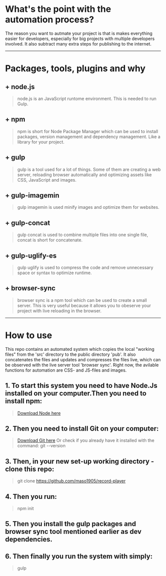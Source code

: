 # What's the point with the automation process?

The reason you want to autmate your project is that is makes everything easier for developers, especially for big projects with multiple developers involved. It also subtract many extra steps for publishing to the internet.

---

# Packages, tools, plugins and why

## + node.js
  > node.js is an JavaScript runtome environment. This is needed to run Gulp.
## + npm
  > npm is short for Node Package Manager which can be used to install packages, version management and dependency management. Like a library for your project.

  
## + gulp
  > gulp is a tool used for a lot of things. Some of them are creating a web server, reloading browser automatically and optimizing assets like CSS, JavaScript and images.
## + gulp-imagemin
  > gulp imagemin is used minify images and optimize them for websites.
## + gulp-concat
  > gulp concat is used to combine multiple files into one single file, concat is short for concatenate.
## + gulp-uglify-es
  > gulp uglify is used to compress the code and remove unnecessary space or syntax to optimize runtime.


## + browser-sync
  > browser sync is a npm tool which can be used to create a small server. This is very useful because it allows you to obeserve your project with live reloading in the browser. 

---

# How to use

This repo contains an automated system which copies the local "working files" from the 'src' directory to the public directory 'pub'. It also concatenates the files and updates and compresses the files live, which can be observed with the live server tool 'browser sync'. Right now, the avilable functions for automation are CSS- and JS-files and images.

## 1. To start this system you need to have Node.Js installed on your computer.Then you need to install npm:

> [Download Node here](https://nodejs.org/en/)

## 2. Then you need to install Git on your computer:

> [Download Git here](https://git-scm.com/book/en/v2/Getting-Started-Installing-Git)
Or check if you already have it installed with the command: 
> git --version

## 3. Then, in your new set-up working directory - clone this repo:

> git clone https://github.com/maso1905/record-player 

## 4. Then you run:

> npm init

## 5. Then you install the gulp packages and browser sync tool mentioned earlier as dev dependencies.

## 6. Then finally you run the system with simply:

> gulp

